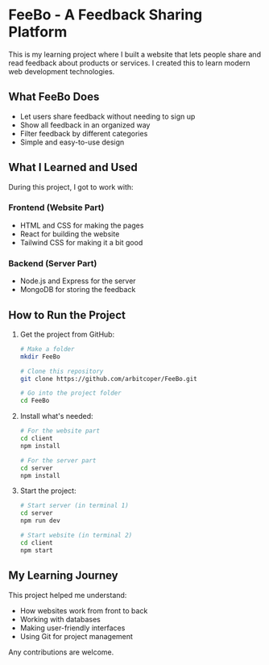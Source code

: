 # FeeBo - A Feedback Sharing Platform

This is my learning project where I built a website that lets people share and read feedback about products or services. I created this to learn modern web development technologies.

## What FeeBo Does

- Let users share feedback without needing to sign up
- Show all feedback in an organized way
- Filter feedback by different categories
- Simple and easy-to-use design

## What I Learned and Used

During this project, I got to work with:

### Frontend (Website Part)
- HTML and CSS for making the pages
- React for building the website
- Tailwind CSS for making it a bit good

### Backend (Server Part)
- Node.js and Express for the server
- MongoDB for storing the feedback

## How to Run the Project

1. Get the project from GitHub:
   ```bash
   # Make a folder
   mkdir FeeBo

   # Clone this repository
   git clone https://github.com/arbitcoper/FeeBo.git
   
   # Go into the project folder
   cd FeeBo
   ```

2. Install what's needed:
   ```bash
   # For the website part
   cd client
   npm install

   # For the server part
   cd server
   npm install
   ```

3. Start the project:
   ```bash
   # Start server (in terminal 1)
   cd server
   npm run dev

   # Start website (in terminal 2)
   cd client
   npm start
   ```


## My Learning Journey

This project helped me understand:
- How websites work from front to back
- Working with databases
- Making user-friendly interfaces
- Using Git for project management


Any contributions are welcome.